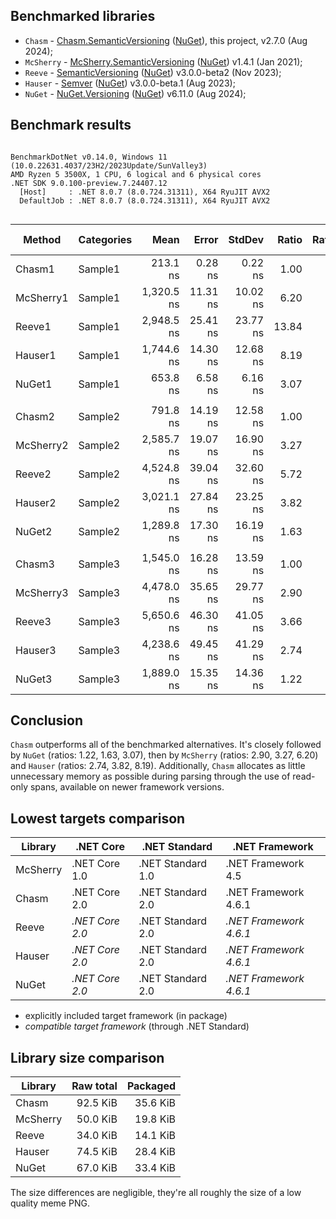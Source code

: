 
## Benchmarked libraries

- `Chasm` - [Chasm.SemanticVersioning](https://github.com/Chasmical/Chasm/tree/main/Chasm.SemanticVersioning#readme) ([NuGet](https://www.nuget.org/packages/Chasm.SemanticVersioning)), this project, v2.7.0 (Aug 2024);
- `McSherry` - [McSherry.SemanticVersioning](https://github.com/McSherry/McSherry.SemanticVersioning) ([NuGet](https://www.nuget.org/packages/McSherry.SemanticVersioning)) v1.4.1 (Jan 2021);
- `Reeve` - [SemanticVersioning](https://github.com/adamreeve/semver.net) ([NuGet](https://www.nuget.org/packages/SemanticVersioning)) v3.0.0-beta2 (Nov 2023);
- `Hauser` - [Semver](https://github.com/maxhauser/semver) ([NuGet](https://www.nuget.org/packages/Semver)) v3.0.0-beta.1 (Aug 2023);
- `NuGet` - [NuGet.Versioning](https://github.com/NuGet/NuGet.Client/tree/dev/src/NuGet.Core/NuGet.Versioning) ([NuGet](https://www.nuget.org/packages/NuGet.Versioning)) v6.11.0 (Aug 2024);



## Benchmark results

```

BenchmarkDotNet v0.14.0, Windows 11 (10.0.22631.4037/23H2/2023Update/SunValley3)
AMD Ryzen 5 3500X, 1 CPU, 6 logical and 6 physical cores
.NET SDK 9.0.100-preview.7.24407.12
  [Host]     : .NET 8.0.7 (8.0.724.31311), X64 RyuJIT AVX2
  DefaultJob : .NET 8.0.7 (8.0.724.31311), X64 RyuJIT AVX2


```
| Method    | Categories | Mean       | Error    | StdDev   | Ratio | RatioSD | Gen0   | Allocated | Alloc Ratio |
|---------- |----------- |-----------:|---------:|---------:|------:|--------:|-------:|----------:|------------:|
| Chasm1    | Sample1    |   213.1 ns |  0.28 ns |  0.22 ns |  1.00 |    0.00 | 0.0381 |     320 B |        1.00 |
| McSherry1 | Sample1    | 1,320.5 ns | 11.31 ns | 10.02 ns |  6.20 |    0.05 | 0.3986 |    3344 B |       10.45 |
| Reeve1    | Sample1    | 2,948.5 ns | 25.41 ns | 23.77 ns | 13.84 |    0.11 | 0.6523 |    5464 B |       17.07 |
| Hauser1   | Sample1    | 1,744.6 ns | 14.30 ns | 12.68 ns |  8.19 |    0.06 | 0.3414 |    2864 B |        8.95 |
| NuGet1    | Sample1    |   653.8 ns |  6.58 ns |  6.16 ns |  3.07 |    0.03 | 0.1650 |    1384 B |        4.33 |
|           |            |            |          |          |       |         |        |           |             |
| Chasm2    | Sample2    |   791.8 ns | 14.19 ns | 12.58 ns |  1.00 |    0.02 | 0.1802 |    1512 B |        1.00 |
| McSherry2 | Sample2    | 2,585.7 ns | 19.07 ns | 16.90 ns |  3.27 |    0.05 | 0.6104 |    5136 B |        3.40 |
| Reeve2    | Sample2    | 4,524.8 ns | 39.04 ns | 32.60 ns |  5.72 |    0.10 | 1.0147 |    8536 B |        5.65 |
| Hauser2   | Sample2    | 3,021.1 ns | 27.84 ns | 23.25 ns |  3.82 |    0.07 | 0.6409 |    5368 B |        3.55 |
| NuGet2    | Sample2    | 1,289.8 ns | 17.30 ns | 16.19 ns |  1.63 |    0.03 | 0.3109 |    2616 B |        1.73 |
|           |            |            |          |          |       |         |        |           |             |
| Chasm3    | Sample3    | 1,545.0 ns | 16.28 ns | 13.59 ns |  1.00 |    0.01 | 0.3662 |    3064 B |        1.00 |
| McSherry3 | Sample3    | 4,478.0 ns | 35.65 ns | 29.77 ns |  2.90 |    0.03 | 0.9537 |    8032 B |        2.62 |
| Reeve3    | Sample3    | 5,650.6 ns | 46.30 ns | 41.05 ns |  3.66 |    0.04 | 1.1520 |    9672 B |        3.16 |
| Hauser3   | Sample3    | 4,238.6 ns | 49.45 ns | 41.29 ns |  2.74 |    0.03 | 0.9003 |    7592 B |        2.48 |
| NuGet3    | Sample3    | 1,889.0 ns | 15.35 ns | 14.36 ns |  1.22 |    0.01 | 0.4864 |    4072 B |        1.33 |



## Conclusion

`Chasm` outperforms all of the benchmarked alternatives. It's closely followed by `NuGet` (ratios: 1.22, 1.63, 3.07), then by `McSherry` (ratios: 2.90, 3.27, 6.20) and `Hauser` (ratios: 2.74, 3.82, 8.19). Additionally, `Chasm` allocates as little unnecessary memory as possible during parsing through the use of read-only spans, available on newer framework versions.



## Lowest targets comparison

| Library    | .NET Core       | .NET Standard       | .NET Framework         |
|------------|-----------------|---------------------|------------------------|
| McSherry   | .NET Core 1.0   | .NET Standard 1.0   | .NET Framework 4.5     |
| Chasm      | .NET Core 2.0   | .NET Standard 2.0   | .NET Framework 4.6.1   |
| Reeve      | *.NET Core 2.0* | .NET Standard 2.0   | *.NET Framework 4.6.1* |
| Hauser     | *.NET Core 2.0* | .NET Standard 2.0   | *.NET Framework 4.6.1* |
| NuGet      | *.NET Core 2.0* | .NET Standard 2.0   | *.NET Framework 4.6.1* |

- explicitly included target framework (in package)
- *compatible target framework* (through .NET Standard)



## Library size comparison

| Library    | Raw total |  Packaged |
|------------|----------:|----------:|
| Chasm      |  92.5 KiB |  35.6 KiB |
| McSherry   |  50.0 KiB |  19.8 KiB |
| Reeve      |  34.0 KiB |  14.1 KiB |
| Hauser     |  74.5 KiB |  28.4 KiB |
| NuGet      |  67.0 KiB |  33.4 KiB |

The size differences are negligible, they're all roughly the size of a low quality meme PNG.


